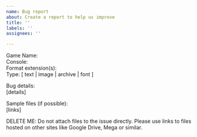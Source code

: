 ```yaml
---
name: Bug report
about: Create a report to help us improve
title: ''
labels: ''
assignees: ''

---
```


Game Name:  
Console:  
Format extension(s):  
Type: [ text | image | archive | font ]  

Bug details:  
[details]

Sample files (if possible):  
[links]

DELETE ME: Do not attach files to the issue directly. Please use links to files hosted on other sites like Google Drive, Mega or similar.
